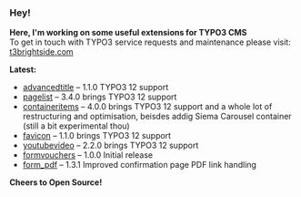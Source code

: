 ### Hey!

**Here, I'm working on some useful extensions for TYPO3 CMS**<br />To get in touch with TYPO3 service requests and maintenance please visit: [t3brightside.com](https://t3brightside.com)

**Latest:**<br />
- [advancedtitle](https://github.com/t3brightside/advancedtitle) – 1.1.0 TYPO3 12 support<br />
- [pagelist](https://github.com/t3brightside/pagelist) – 3.4.0 brings TYPO3 12 support<br />
- [containeritems](https://github.com/t3brightside/containeritems) – 4.0.0 brings TYPO3 12 support and a whole lot of restructuring and optimisation, beisdes addig Siema Carousel container (still a bit experimental thou)<br />
- [favicon](https://github.com/t3brightside/favicon) – 1.1.0 brings TYPO3 12 support<br />
- [youtubevideo](https://github.com/t3brightside/youtubevideo) – 2.2.0 brings TYPO3 12 support<br />
- [formvouchers](https://github.com/t3brightside/formvouchers) – 1.0.0 Initial release<br />
- [form_pdf](https://github.com/t3brightside/form_pdf) – 1.3.1 Improved confirmation page PDF link handling<br />

**Cheers to Open Source!**
